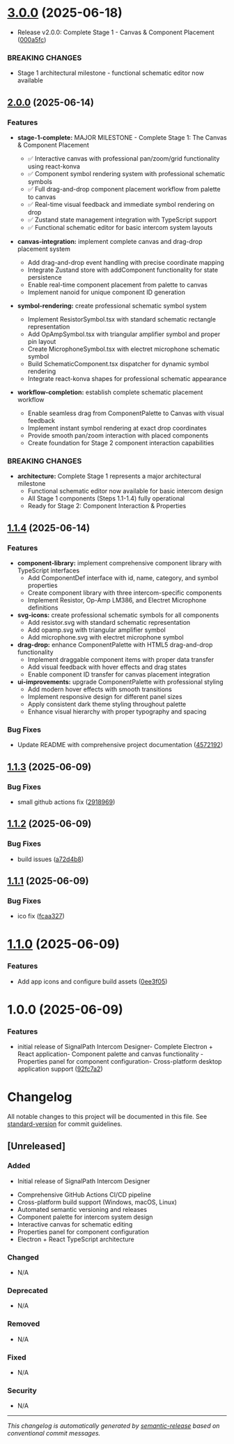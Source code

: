 # [3.0.0](https://github.com/Pyramid-Systems-Inc/SignalPath/compare/v2.0.0...v3.0.0) (2025-06-18)


* Release v2.0.0: Complete Stage 1 - Canvas & Component Placement ([000a5fc](https://github.com/Pyramid-Systems-Inc/SignalPath/commit/000a5fc1aaf14cb315b3a59125937a7ded15e603))


### BREAKING CHANGES

* Stage 1 architectural milestone - functional schematic editor now available

## [2.0.0](https://github.com/OmarAglan/SignalPath/compare/v1.1.4...v2.0.0) (2025-06-14)

### Features

* **stage-1-complete:** MAJOR MILESTONE - Complete Stage 1: The Canvas & Component Placement
  - ✅ Interactive canvas with professional pan/zoom/grid functionality using react-konva
  - ✅ Component symbol rendering system with professional schematic symbols
  - ✅ Full drag-and-drop component placement workflow from palette to canvas
  - ✅ Real-time visual feedback and immediate symbol rendering on drop
  - ✅ Zustand state management integration with TypeScript support
  - ✅ Functional schematic editor for basic intercom system layouts

* **canvas-integration:** implement complete canvas and drag-drop placement system
  - Add drag-and-drop event handling with precise coordinate mapping
  - Integrate Zustand store with addComponent functionality for state persistence
  - Enable real-time component placement from palette to canvas
  - Implement nanoid for unique component ID generation

* **symbol-rendering:** create professional schematic symbol system
  - Implement ResistorSymbol.tsx with standard schematic rectangle representation
  - Add OpAmpSymbol.tsx with triangular amplifier symbol and proper pin layout
  - Create MicrophoneSymbol.tsx with electret microphone schematic symbol
  - Build SchematicComponent.tsx dispatcher for dynamic symbol rendering
  - Integrate react-konva shapes for professional schematic appearance

* **workflow-completion:** establish complete schematic placement workflow
  - Enable seamless drag from ComponentPalette to Canvas with visual feedback
  - Implement instant symbol rendering at exact drop coordinates
  - Provide smooth pan/zoom interaction with placed components
  - Create foundation for Stage 2 component interaction capabilities

### BREAKING CHANGES

* **architecture:** Complete Stage 1 represents a major architectural milestone
  - Functional schematic editor now available for basic intercom design
  - All Stage 1 components (Steps 1.1-1.4) fully operational
  - Ready for Stage 2: Component Interaction & Properties

## [1.1.4](https://github.com/OmarAglan/SignalPath/compare/v1.1.3...v1.1.4) (2025-06-14)


### Features

* **component-library:** implement comprehensive component library with TypeScript interfaces
  - Add ComponentDef interface with id, name, category, and symbol properties
  - Create component library with three intercom-specific components
  - Implement Resistor, Op-Amp LM386, and Electret Microphone definitions
* **svg-icons:** create professional schematic symbols for all components
  - Add resistor.svg with standard schematic representation
  - Add opamp.svg with triangular amplifier symbol
  - Add microphone.svg with electret microphone symbol
* **drag-drop:** enhance ComponentPalette with HTML5 drag-and-drop functionality
  - Implement draggable component items with proper data transfer
  - Add visual feedback with hover effects and drag states
  - Enable component ID transfer for canvas placement integration
* **ui-improvements:** upgrade ComponentPalette with professional styling
  - Add modern hover effects with smooth transitions
  - Implement responsive design for different panel sizes
  - Apply consistent dark theme styling throughout palette
  - Enhance visual hierarchy with proper typography and spacing

### Bug Fixes

* Update README with comprehensive project documentation ([4572192](https://github.com/OmarAglan/SignalPath/commit/457219270c8be3f59e275601dcf69d99580edea0))
## [1.1.3](https://github.com/OmarAglan/SignalPath/compare/v1.1.2...v1.1.3) (2025-06-09)

### Bug Fixes

* small github actions fix ([2918969](https://github.com/OmarAglan/SignalPath/commit/2918969ffaa12e276706fb812ac584dacf396c69))

## [1.1.2](https://github.com/OmarAglan/SignalPath/compare/v1.1.1...v1.1.2) (2025-06-09)

### Bug Fixes

* build issues ([a72d4b8](https://github.com/OmarAglan/SignalPath/commit/a72d4b8c30165fef0044da6365b0869fd968c394))

## [1.1.1](https://github.com/OmarAglan/SignalPath/compare/v1.1.0...v1.1.1) (2025-06-09)

### Bug Fixes

* ico fix ([fcaa327](https://github.com/OmarAglan/SignalPath/commit/fcaa327b2533655dac2ed6cce6ecbafc7f47c759))

# [1.1.0](https://github.com/OmarAglan/SignalPath/compare/v1.0.0...v1.1.0) (2025-06-09)

### Features

* Add app icons and configure build assets ([0ee3f05](https://github.com/OmarAglan/SignalPath/commit/0ee3f05b7a3e98b8cbd71fb733c244dc1c9a85eb))

# 1.0.0 (2025-06-09)

### Features

* initial release of SignalPath Intercom Designer- Complete Electron + React application- Component palette and canvas functionality  - Properties panel for component configuration- Cross-platform desktop application support ([92fc7a2](https://github.com/OmarAglan/SignalPath/commit/92fc7a2d283b773cd31a3c2bbb7f52f3cae0773f))

# Changelog

All notable changes to this project will be documented in this file. See [standard-version](https://github.com/conventional-changelog/standard-version) for commit guidelines.

## [Unreleased]

### Added

- Initial release of SignalPath Intercom Designer
* Comprehensive GitHub Actions CI/CD pipeline
* Cross-platform build support (Windows, macOS, Linux)
* Automated semantic versioning and releases
* Component palette for intercom system design
* Interactive canvas for schematic editing
* Properties panel for component configuration
* Electron + React TypeScript architecture

### Changed

- N/A

### Deprecated

- N/A

### Removed

- N/A

### Fixed

- N/A

### Security

- N/A

---

*This changelog is automatically generated by [semantic-release](https://github.com/semantic-release/semantic-release) based on conventional commit messages.*
